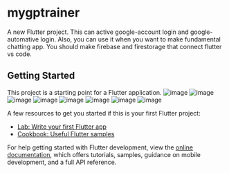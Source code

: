 # mygptrainer

A new Flutter project.
This can active google-account login and google-automative login.
Also, you can use it when you want to make fundamental chatting app.
You should make firebase and firestorage that connect flutter vs code.

## Getting Started

This project is a starting point for a Flutter application.
![image](https://github.com/shallsus/mygptrainer1/assets/117555201/eb8025ad-5f8d-4645-a391-3be9ce2c8dce)
![image](https://github.com/shallsus/mygptrainer1/assets/117555201/4ae5b1a7-58e1-475b-bfde-227dec2e1626)
![image](https://github.com/shallsus/mygptrainer1/assets/117555201/f6affdfd-f3c8-4759-aa90-b889dd17c952)
![image](https://github.com/shallsus/mygptrainer1/assets/117555201/cedb1f0e-649d-4b55-a6f0-0f5a0249ec62)
![image](https://github.com/shallsus/mygptrainer1/assets/117555201/c49327b0-863d-4390-9bdd-b9f933eeab6c)
![image](https://github.com/shallsus/mygptrainer1/assets/117555201/18f59fed-9554-4b4d-a180-19393d9f37cb)
![image](https://github.com/shallsus/mygptrainer1/assets/117555201/ccdf9c93-9f0e-4672-93a2-ad2e28a143ae)
![image](https://github.com/shallsus/mygptrainer1/assets/117555201/30e79401-4cf7-457f-aec1-635d4426ee7e)

A few resources to get you started if this is your first Flutter project:

- [Lab: Write your first Flutter app](https://docs.flutter.dev/get-started/codelab)
- [Cookbook: Useful Flutter samples](https://docs.flutter.dev/cookbook)

For help getting started with Flutter development, view the
[online documentation](https://docs.flutter.dev/), which offers tutorials,
samples, guidance on mobile development, and a full API reference.
